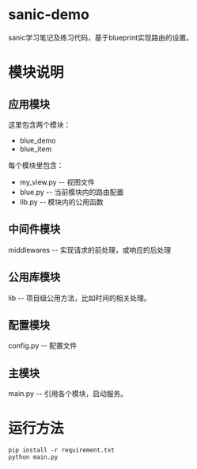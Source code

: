 # sanic-demo
sanic学习笔记及练习代码，基于blueprint实现路由的设置。

# 模块说明

## 应用模块
这里包含两个模块：
* blue_demo 
* blue_item

每个模块里包含：
* my_view.py -- 视图文件
* blue.py -- 当前模块内的路由配置
* lib.py -- 模块内的公用函数

## 中间件模块
middlewares -- 实现请求的前处理，或响应的后处理

## 公用库模块
lib -- 项目级公用方法，比如时间的相关处理。

## 配置模块
config.py -- 配置文件 

## 主模块

main.py -- 引用各个模块，启动服务。


# 运行方法

```shell script
pip install -r requirement.txt
python main.py
```
